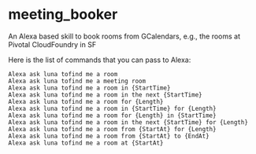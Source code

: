# meeting_booker
An Alexa based skill to book rooms from GCalendars, e.g., the rooms at Pivotal CloudFoundry in SF

Here is the list of commands that you can pass to Alexa:

```
Alexa ask luna tofind me a room
Alexa ask luna tofind me a meeting room
Alexa ask luna tofind me a room in {StartTime}
Alexa ask luna tofind me a room in the next {StartTime}
Alexa ask luna tofind me a room for {Length}
Alexa ask luna tofind me a room in {StartTime} for {Length}
Alexa ask luna tofind me a room for {Length} in {StartTime}
Alexa ask luna tofind me a room in the next {StartTime} for {Length}
Alexa ask luna tofind me a room from {StartAt} for {Length}
Alexa ask luna tofind me a room from {StartAt} to {EndAt}
Alexa ask luna tofind me a room at {StartAt}
```
